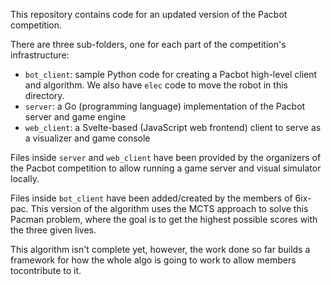 This repository contains code for an updated version of the Pacbot competition.

There are three sub-folders, one for each part of the competition's infrastructure:

- `bot_client`: sample Python code for creating a Pacbot high-level client and algorithm. We also have `elec` code to move the robot in this directory. 
- `server`: a Go (programming language) implementation of the Pacbot server and game engine
- `web_client`: a Svelte-based (JavaScript web frontend) client to serve as a visualizer and game console

Files inside `server` and `web_client` have been provided by the organizers of the Pacbot competition to allow running a game server and visual simulator locally.

Files inside `bot_client` have been added/created by the members of 6ix-pac. This version of the algorithm uses the MCTS approach to solve this Pacman problem, where the goal is to get the highest possible scores with the three given lives.

This algorithm isn't complete yet, however, the work done so far builds a framework for how the whole algo is going to work to allow members tocontribute to it.
